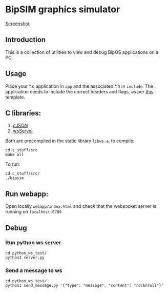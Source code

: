 # BipSIM graphics simulator

[Screenshot](docs/bipUI_logo.png)

## Introduction

This is a collection of utilities to view and debug BipOS applications on a PC.

## Usage

Place your \*.c application in `app` and the associated \*.h in `include`. The application needs to include the correct headers and flags, as per [this](https://github.com/enricorov/bipsim-template) template.

## C libraries:

1. [cJSON](https://github.com/DaveGamble/cJSON)
2. [wsServer](https://github.com/Theldus/wsServer)

Both are precompiled in the static library `libws.a`, to compile:

```
cd c_stuff/src
make all
```

To run:
```
cd c_stuff/src/
./bipsim
```

## Run webapp:
Open locally ```webapp/index.html``` and check that the websocket server is running on ```localhost:6789```

## Debug

### Run python ws server
```
cd python_ws_test/
python3 server.py
```

### Send a message to ws

```
cd python_ws_test/
python3 send_message.py '{"type": "message", "content": "rocknroll"}'
```
